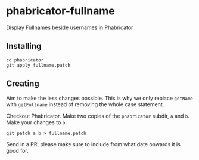 # phabricator-fullname
Display Fullnames beside usernames in Phabricator

## Installing

```
cd phabricator
git apply fullname.patch
```

## Creating

Aim to make the less changes possible. This is why we only replace `getName` with `getFullname` instead of removing the whole case statement.

Checkout Phabricator. Make two copies of the `phabricator` subdir, `a` and `b`. Make your changes to `b`.

```
git patch a b > fullname.patch
```

Send in a PR, please make sure to include from what date onwards it is good for.
